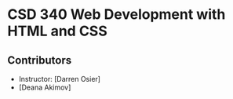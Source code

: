 <!DOCTYPE html>
<html lang="en">
<head>
    <meta charset="UTF-8">
    <meta name="viewport" content="width=device-width, initial-scale=1.0">
 </head>
<body>

<h1>CSD 340 Web Development with HTML and CSS</h1>

<h2>Contributors</h2>
<ul>
    <li>Instructor: [Darren Osier]</li>
    <li>[Deana Akimov]</li>
</ul>

</body>
</html>
